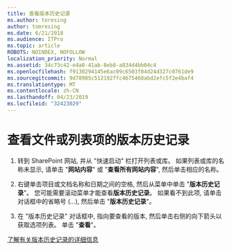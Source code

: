 ```yaml
---
title: 查看版本历史记录
ms.author: toresing
author: tomresing
ms.date: 6/21/2018
ms.audience: ITPro
ms.topic: article
ROBOTS: NOINDEX, NOFOLLOW
localization_priority: Normal
ms.assetid: 34c73c42-e4a0-41ab-8eb8-a834d4bb04c4
ms.openlocfilehash: f9130294145e6ac09c6503f04d24d327c0761de9
ms.sourcegitcommit: 9d78905c512192ffc4675468abd2efc5f2e4baf4
ms.translationtype: MT
ms.contentlocale: zh-CN
ms.lasthandoff: 04/23/2019
ms.locfileid: "32423029"
---
```

# <a name="view-version-history-of-a-file-or-list-item"></a>查看文件或列表项的版本历史记录

1. 转到 SharePoint 网站, 并从 "快速启动" 栏打开列表或库。 如果列表或库的名称未显示, 请单击 "**网站内容**" 或 "**查看所有网站内容**", 然后单击相应的名称。
    
2. 右键单击项目或文档名称和日期之间的空格, 然后从菜单中单击 "**版本历史记录**"。 您可能需要滚动菜单才能查看**版本历史记录**。 如果看不到此项, 请单击对话框中的省略号 (...), 然后单击 "**版本历史记录**"。
    
3. 在 "版本历史记录" 对话框中, 指向要查看的版本, 然后单击右侧的向下箭头以获取选项列表。 单击 "**查看**"。
    
[了解有关版本历史记录的详细信息](https://go.microsoft.com/fwlink/?linkid=875709)
  

